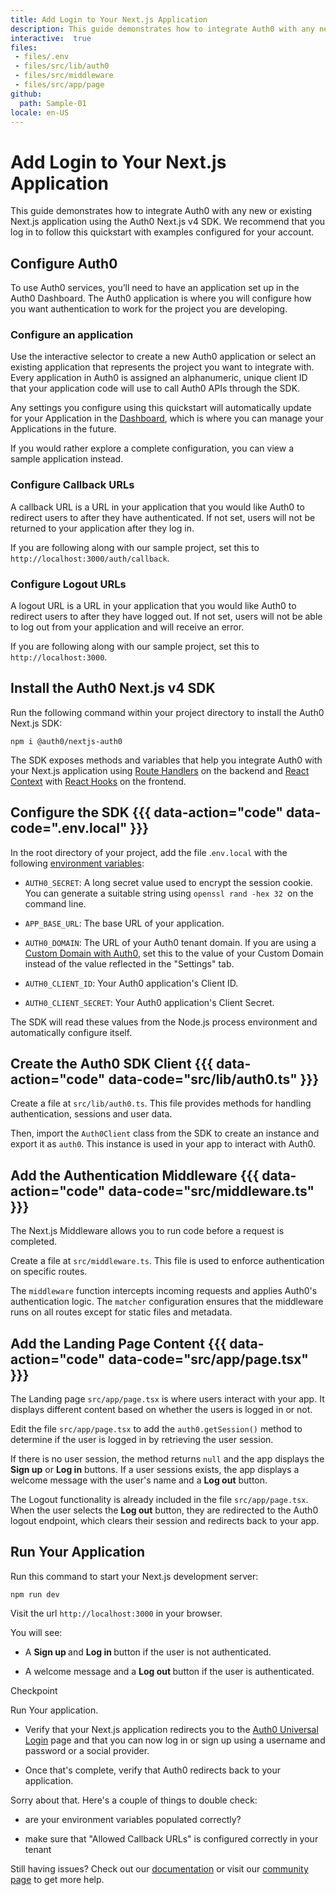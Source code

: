 ```yaml
---
title: Add Login to Your Next.js Application
description: This guide demonstrates how to integrate Auth0 with any new or existing Next.js application using the Auth0 Next.js v4 SDK (Beta).
interactive:  true
files:
 - files/.env
 - files/src/lib/auth0
 - files/src/middleware
 - files/src/app/page
github:
  path: Sample-01
locale: en-US
---
```


# Add Login to Your Next.js Application


<p>This guide demonstrates how to integrate Auth0 with any new or existing Next.js application using the Auth0 Next.js v4 SDK. We recommend that you log in to follow this quickstart with examples configured for your account.</p><p></p>

## Configure Auth0


<p>To use Auth0 services, you’ll need to have an application set up in the Auth0 Dashboard. The Auth0 application is where you will configure how you want authentication to work for the project you are developing.</p><h3>Configure an application</h3><p>Use the interactive selector to create a new Auth0 application or select an existing application that represents the project you want to integrate with. Every application in Auth0 is assigned an alphanumeric, unique client ID that your application code will use to call Auth0 APIs through the SDK.</p><p>Any settings you configure using this quickstart will automatically update for your Application in the <a href="https://manage.auth0.com/#/" target="_blank" rel="noreferrer noopener">Dashboard</a>, which is where you can manage your Applications in the future.</p><p>If you would rather explore a complete configuration, you can view a sample application instead.</p><h3>Configure Callback URLs</h3><p>A callback URL is a URL in your application that you would like Auth0 to redirect users to after they have authenticated. If not set, users will not be returned to your application after they log in.</p><p><div class="alert-container" severity="default"><p>If you are following along with our sample project, set this to <code>http://localhost:3000/auth/callback</code>.</p></div></p><h3>Configure Logout URLs</h3><p>A logout URL is a URL in your application that you would like Auth0 to redirect users to after they have logged out. If not set, users will not be able to log out from your application and will receive an error.</p><p><div class="alert-container" severity="default"><p>If you are following along with our sample project, set this to <code>http://localhost:3000</code>.</p><p></p></div></p>

## Install the Auth0 Next.js v4 SDK


<p>Run the following command within your project directory to install the Auth0 Next.js SDK:</p><p><code>npm i @auth0/nextjs-auth0</code></p><p>The SDK exposes methods and variables that help you integrate Auth0 with your Next.js application using <a href="https://nextjs.org/docs/app/building-your-application/routing/route-handlers" target="_blank" rel="noreferrer noopener">Route Handlers</a> on the backend and <a href="https://reactjs.org/docs/context.html" target="_blank" rel="noreferrer noopener">React Context</a> with <a href="https://reactjs.org/docs/hooks-overview.html" target="_blank" rel="noreferrer noopener">React Hooks</a> on the frontend.</p>

## Configure the SDK {{{ data-action="code" data-code=".env.local" }}}


<p>In the root directory of your project, add the file .<code>env.local</code> with the following <a href="https://nextjs.org/docs/app/guides/environment-variables" target="_blank" rel="noreferrer noopener">environment variables</a>:</p><ul><li><p><code>AUTH0_SECRET</code>: A long secret value used to encrypt the session cookie. You can generate a suitable string using <code>openssl rand -hex 32 </code>on the command line.</p></li><li><p><code>APP_BASE_URL</code>: The base URL of your application.</p></li><li><p><code>AUTH0_DOMAIN</code>: The URL of your Auth0 tenant domain. If you are using a <a href="https://auth0.com/docs/custom-domains" target="_blank" >Custom Domain with Auth0</a>, set this to the value of your Custom Domain instead of the value reflected in the &quot;Settings&quot; tab.</p></li><li><p><code>AUTH0_CLIENT_ID</code>: Your Auth0 application&#39;s Client ID.</p></li><li><p><code>AUTH0_CLIENT_SECRET</code>: Your Auth0 application&#39;s Client Secret.</p></li></ul><p>The SDK will read these values from the Node.js process environment and automatically configure itself.</p>

## Create the Auth0 SDK Client {{{ data-action="code" data-code="src/lib/auth0.ts" }}}


<p>Create a file at <code>src/lib</code><code>/</code><code>auth0.ts</code>. This file provides methods for handling authentication, sessions and user data.</p><p>Then, import the <code>Auth0Client</code> class from the SDK to create an instance and export it as <code>auth0</code>. This instance is used in your app to interact with Auth0.</p><p></p>

## Add the Authentication Middleware {{{ data-action="code" data-code="src/middleware.ts" }}}


<p><div class="alert-container" severity="default"><p>The Next.js Middleware allows you to run code before a request is completed.</p></div></p><p>Create a file at <code>src/middleware.ts</code>. This file is used to enforce authentication on specific routes.</p><p>The <code>middleware</code> function intercepts incoming requests and applies Auth0&#39;s authentication logic. The <code>matcher</code> configuration ensures that the middleware runs on all routes except for static files and metadata.</p><p></p>

## Add the Landing Page Content {{{ data-action="code" data-code="src/app/page.tsx" }}}


<p>The Landing page <code>src/app/page.tsx</code> is where users interact with your app. It displays different content based on whether the users is logged in or not.</p><p>Edit the file <code>src/app/page.tsx</code> to add the <code>auth0.getSession()</code> method to determine if the user is logged in by retrieving the user session.</p><p>If there is no user session, the method returns <code>null</code> and the app displays the <b>Sign up</b> or <b>Log in</b> buttons. If a user sessions exists, the app displays a welcome message with the user&#39;s name and a <b>Log out</b> button.</p><p><div class="alert-container" severity="default"><p>The Logout functionality is already included in the file <code>src/app/page.tsx</code>. When the user selects the <b>Log out</b> button, they are redirected to the Auth0 logout endpoint, which clears their session and redirects back to your app.</p></div></p>

## Run Your Application


<p>Run this command to start your Next.js development server:</p><p><code>npm run dev</code></p><p>Visit the url <code>http://localhost:3000</code> in your browser.</p><p>You will see:</p><ul><li><p>A <b>Sign up </b>and <b>Log in </b>button if the user is not authenticated.</p></li><li><p>A welcome message and a <b>Log out </b>button if the user is authenticated.</p></li></ul><p><div class="checkpoint">Checkpoint <div class="checkpoint-default"><p>Run Your application.</p><ul><li><p>Verify that your Next.js application redirects you to the <a href="https://auth0.com/universal-login" target="_blank" >Auth0 Universal Login</a> page and that you can now log in or sign up using a username and password or a social provider.</p></li><li><p>Once that&#39;s complete, verify that Auth0 redirects back to your application.</p></li></ul><p></p></div>

  <div class="checkpoint-success"></div>

  <div class="checkpoint-failure"><p>Sorry about that. Here&#39;s a couple of things to double check:</p><ul><li><p>are your environment variables populated correctly?</p></li><li><p>make sure that &quot;Allowed Callback URLs&quot; is configured correctly in your tenant</p></li></ul><p>Still having issues? Check out our <a href="https://auth0.com/docs" target="_blank" >documentation</a> or visit our <a href="https://community.auth0.com/" target="_blank" rel="noreferrer noopener">community page</a> to get more help.</p></div>

  </div></p><img src="//images.ctfassets.net/cdy7uua7fh8z/5Lp4Zahxd2v6wSJmy9JaM4/8625115fc5b27b7f6f4adf9003c30b3a/Login_Screen_-_English.png" alt="" /><p></p>
